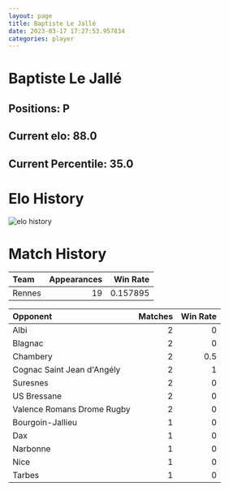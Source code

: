 ```yaml
---  
layout: page  
title: Baptiste Le Jallé  
date: 2023-03-17 17:27:53.957834  
categories: player  
---
```

# Baptiste Le Jallé

## Positions: P

## Current elo: 88.0

## Current Percentile: 35.0

# Elo History


![elo history](history_BaptisteLeJallé.png)
# Match History


| Team   |   Appearances |   Win Rate |
|:-------|--------------:|-----------:|
| Rennes |            19 |   0.157895 |

| Opponent                   |   Matches |   Win Rate |
|:---------------------------|----------:|-----------:|
| Albi                       |         2 |        0   |
| Blagnac                    |         2 |        0   |
| Chambery                   |         2 |        0.5 |
| Cognac Saint Jean d'Angély |         2 |        1   |
| Suresnes                   |         2 |        0   |
| US Bressane                |         2 |        0   |
| Valence Romans Drome Rugby |         2 |        0   |
| Bourgoin-Jallieu           |         1 |        0   |
| Dax                        |         1 |        0   |
| Narbonne                   |         1 |        0   |
| Nice                       |         1 |        0   |
| Tarbes                     |         1 |        0   |